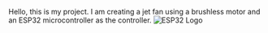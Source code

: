 Hello, this is my project. I am creating a jet fan using a brushless motor and an ESP32 microcontroller as the controller.
![ESP32 Logo](https://upload.wikimedia.org/wikipedia/commons/thumb/a/a4/ESP32_Logo.svg/512px-ESP32_Logo.svg.png)
